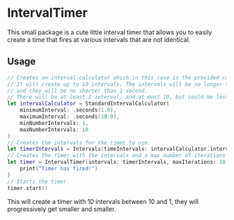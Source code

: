 # IntervalTimer

This small package is a cute little interval timer that allows you to easily create a time that fires at various
intervals that are not identical.

## Usage

```swift
// Creates an interval calculator which in this case is the provided calculator
// It will create up to 10 intervals. The intervals will be no longer than 10 seconds
// and they will be no shorter than 1 second.
// There will be at least 1 interval, and at most 10, but could be less.
let intervalCalculator = StandardIntervalCalculator(
    minimumInterval: .seconds(1.0),
    maximumInterval: .seconds(10.0),
    minNumberIntervals: 1,
    maxNumberIntervals: 10
)
// Creates the intervals for the timer to use.
let timerIntervals = Intervals(timeIntervals: intervalCalculator.intervals())
// Creates the timer with the intervals and a max number of iterations the timer should run.
let timer = IntervalTimer(intervals: timerIntervals, maxIterations: 10) {
    print("Timer has fired!")
}
// Starts the timer.
timer.start()
```

This will create a timer with 10 intervals between 10 and 1, they will progressively get smaller and smaller.